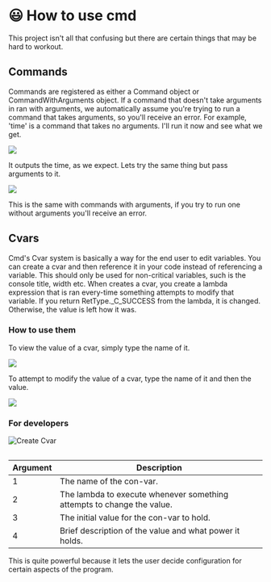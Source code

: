﻿# :smiley: How to use cmd

This project isn't all that confusing but there are certain things that may be hard to workout.

## Commands

Commands are registered as either a Command object or CommandWithArguments object. If a command that doesn't take arguments in ran with arguments, we automatically assume you're trying to run a command that takes arguments, so you'll receive an error. For example, 'time' is a command that takes no arguments. I'll run it now and see what we get.

![](https://cdn.discordapp.com/attachments/715986045279141949/818139628774096966/unknown.png)

It outputs the time, as we expect. Lets try the same thing but pass arguments to it.

![](https://cdn.discordapp.com/attachments/715986045279141949/818140284398993418/unknown.png)

This is the same with commands with arguments, if you try to run one without arguments you'll receive an error.

## Cvars

Cmd's Cvar system is basically a way for the end user to edit variables. You can create a cvar and then reference it in your code instead of referencing a variable. This should only be used for non-critical variables, such is the console title, width etc. When creates a cvar, you create a lambda expression that is ran every-time something attempts to modify that variable. If you return RetType._C_SUCCESS from the lambda, it is changed. Otherwise, the value is left how it was.

### How to use them

To view the value of a cvar, simply type the name of it.

![](https://cdn.discordapp.com/attachments/715986045279141949/818141708097028116/unknown.png)

To attempt to modify the value of a cvar, type the name of it and then the value.

![](https://cdn.discordapp.com/attachments/715986045279141949/818142050662481980/unknown.png)

### For developers

![Create Cvar](https://cdn.discordapp.com/attachments/715986045279141949/818142391374577694/unknown.png)

```
```
| Argument    | Description |
| ---         | ----------- |
| 1           | The name of the con-var. |
| 2           | The lambda to execute whenever something attempts to change the value. |
| 3           | The initial value for the con-var to hold. |
| 4           | Brief description of the value and what power it holds. |

This is quite powerful because it lets the user decide configuration for certain aspects of the program.
